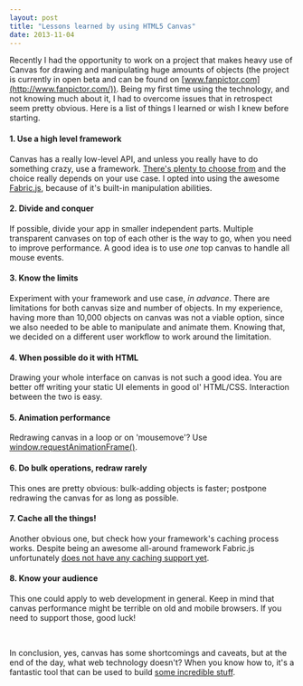 ```yaml
---
layout: post
title: "Lessons learned by using HTML5 Canvas"
date: 2013-11-04
---
```


Recently I had the opportunity to work on a project that makes heavy use of Canvas for drawing and manipulating huge amounts of objects (the project is currently in open beta and can be found on [www.fanpictor.com](http://www.fanpictor.com/)). Being my first time using the technology, and not knowing much about it, I had to overcome issues that in retrospect seem pretty obvious. Here is a list of things I learned or wish I knew before starting.

#### 1. Use a high level framework
Canvas has a really low-level API, and unless you really have to do something crazy, use a framework. [There's plenty to choose from](https://www.google.com/#q=canvas+framework) and the choice really depends on your use case. I opted into using the awesome [Fabric.js](http://fabricjs.com/), because of it's built-in manipulation abilities.

#### 2. Divide and conquer
If possible, divide your app in smaller independent parts. Multiple transparent canvases on top of each other is the way to go, when you need to improve performance. A good idea is to use *one* top canvas to handle all mouse events.

#### 3. Know the limits
Experiment with your framework and use case, *in advance*. There are limitations for both canvas size and number of objects. In my experience, having more than 10,000 objects on canvas was not a viable option, since we also needed to be able to manipulate and animate them. Knowing that, we decided on a different user workflow to work around the limitation.

#### 4. When possible do it with HTML
Drawing your whole interface on canvas is not such a good idea. You are better off writing your static UI elements in good ol' HTML/CSS. Interaction between the two is easy.

#### 5. Animation performance
Redrawing canvas in a loop or on 'mousemove'? Use [window.requestAnimationFrame()](https://developer.mozilla.org/en-US/docs/Web/API/window.requestAnimationFrame).

#### 6. Do bulk operations, redraw rarely
This ones are pretty obvious: bulk-adding objects is faster; postpone redrawing the canvas for as long as possible.

#### 7. Cache all the things!
Another obvious one, but check how your framework's caching process works. Despite being an awesome all-around framework Fabric.js unfortunately [does not have any caching support yet](https://github.com/kangax/fabric.js/issues/318).

#### 8. Know your audience
This one could apply to web development in general. Keep in mind that canvas performance might be terrible on old and mobile browsers. If you need to support those, good luck!


<p>&nbsp;</p>


In conclusion, yes, canvas has some shortcomings and caveats, but at the end of the day, what web technology doesn't? When you know how to, it's a fantastic tool that can be used to build [some incredible stuff](http://www.chromeexperiments.com/).
